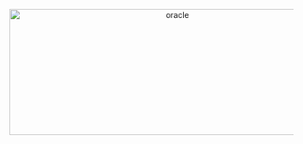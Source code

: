 <p align="center">
<a data-flickr-embed="true" href="https://www.flickr.com/photos/197661703@N05/53076058897/in/dateposted-public/" title="oracle"><img src="https://live.staticflickr.com/65535/53076058897_065aa1fc65_o.jpg" width="580" height="224" alt="oracle"/></a>

</p>
